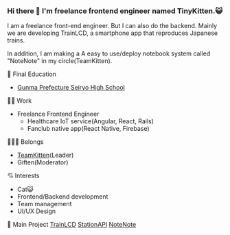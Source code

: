 ### Hi there 👋 I'm freelance frontend engineer named TinyKitten.😺

I am a freelance front-end engineer. But I can also do the backend. Mainly we are developing TrainLCD, a smartphone app that reproduces Japanese trains.

In addition, I am making a A easy to use/deploy notebook system called "NoteNote" in my circle(TeamKitten).

🏫 Final Education

- [Gunma Prefecture Seiryo High School](http://www.seiryo-hs.gsn.ed.jp/)

🧑‍💻 Work

- Freelance Frontend Engineer
  - Healthcare IoT service(Angular, React, Rails)
  - Fanclub native app(React Native, Firebase)

👨‍👧‍👦 Belongs

- [TeamKitten](https://teamkitten.tk/)(Leader)
- Giften(Moderator)

💘 Interests

- Cat😺
- Frontend/Backend development
- Team management
- UI/UX Design

📔 Main Project
[TrainLCD](https://github.com/TinyKitten/TrainLCD)
[StationAPI](https://github.com/TinyKitten/StationAPI)
[NoteNote](https://github.com/TeamKitten/NoteNote)
